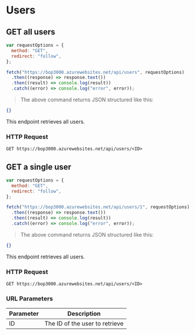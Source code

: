 # Users

<!--- GET --->

## GET all users

```javascript
var requestOptions = {
  method: "GET",
  redirect: "follow",
};

fetch("https://bop3000.azurewebsites.net/api/users", requestOptions)
  .then((response) => response.text())
  .then((result) => console.log(result))
  .catch((error) => console.log("error", error));
```

> The above command returns JSON structured like this:

```json
{}
```

This endpoint retrieves all users.

### HTTP Request

`GET https://bop3000.azurewebsites.net/api/users/<ID>`

## GET a single user

```javascript
var requestOptions = {
  method: "GET",
  redirect: "follow",
};

fetch("https://bop3000.azurewebsites.net/api/users/1", requestOptions)
  .then((response) => response.text())
  .then((result) => console.log(result))
  .catch((error) => console.log("error", error));
```

> The above command returns JSON structured like this:

```json
{}
```

This endpoint retrieves all users.

### HTTP Request

`GET https://bop3000.azurewebsites.net/api/users/<ID>`

### URL Parameters

| Parameter | Description                    |
| --------- | ------------------------------ |
| ID        | The ID of the user to retrieve |

<!--- POST --->

<!--- PUT --->

<!--- DELETE --->
